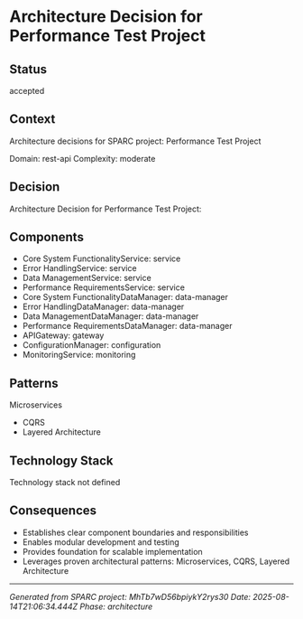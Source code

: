 # Architecture Decision for Performance Test Project

## Status
accepted

## Context
Architecture decisions for SPARC project: Performance Test Project

Domain: rest-api
Complexity: moderate

## Decision
Architecture Decision for Performance Test Project:

## Components
- Core System FunctionalityService: service
- Error HandlingService: service
- Data ManagementService: service
- Performance RequirementsService: service
- Core System FunctionalityDataManager: data-manager
- Error HandlingDataManager: data-manager
- Data ManagementDataManager: data-manager
- Performance RequirementsDataManager: data-manager
- APIGateway: gateway
- ConfigurationManager: configuration
- MonitoringService: monitoring

## Patterns
Microservices
- CQRS
- Layered Architecture

## Technology Stack
Technology stack not defined

## Consequences
- Establishes clear component boundaries and responsibilities
- Enables modular development and testing
- Provides foundation for scalable implementation
- Leverages proven architectural patterns: Microservices, CQRS, Layered Architecture

---
*Generated from SPARC project: MhTb7wD56bpiykY2rys30*
*Date: 2025-08-14T21:06:34.444Z*
*Phase: architecture*
